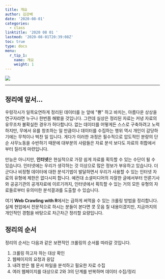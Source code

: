 ```yaml
---
title: 개요
author: 김강배
date: '2020-08-01'
categories:
  - class
linktitle: '2020 08 01 '
lastmod: '2020-08-01T20:39:08Z'
toc: true
type: docs
menu:
  r_tip_1:
    name: 개요
    weight: 1
---
```

![](https://user-images.githubusercontent.com/30010992/89122878-fe867980-d505-11ea-812f-50da4890223b.png)

---

## **정리에 앞서...**

우렁각시가 일목요연하게 정리된 데이터를 눈 앞에 "뿅" 하고 바치는,  아름다운 상상을 연구자라면 누구나 한번쯤 해봤을 것입니다. 그런데 실상은 정리된 자료는 커녕 자료의 유무조차 불확실한 경우가 허다합니다. 없는 데이터를 어떻게든 스스로 구축하려고 노력하지만, 무에서 유를 창조하는 일 만큼이나 데이터를 수집하는 행위 역시 개인이 감당하기에는 무척이나 벅찬 일 입니다. 게다가 이러한 과정은 필수적으로 압도적인 분량의 단순 사무노동을 수반하기 때문에 대부분의 사람들은 자료 분석 보다도 자료의 취합에서 부터 질리게 마련입니다.

만능은 아니지만, **인터넷**은 현실적으로 가장 쉽게 자료를 획득할 수 있는 수단이 될 수 있습니다. 인터넷에는 우리가 생각하는 것 이상으로 많은 정보가 부유하고 있습니다. 더군다나 비정형 데이터에 대한 분석기법이 발달하면서 우리가 사용할 수 있는 인터넷 자료의 유형에 제한은 없다시피 합니다. 예컨대
소셜미디어의 자잘한 글에서부터 언론기사와  공공기관의 공개자료에 이르기까지, 인터넷에서 획득할 수 있는 거의 모든 유형의 자료들로부터 유의미한 분석결과를 도출할 수 있습니다. 

여기 **Web Crawling with R**에서는 급하게 써먹을 수 있는 크롤링 방법을 정리합니다. 실제 현업에서 전문적으로 하시는 분들이 본다면 콧 웃음 칠 내용이겠지만, 지금까지의 개인적인 경험을 바탕으로 차근차근 정리할 요량입니다.  



## **정리의 순서**

정리의 순서는 다음과 같은 보편적인 크롤링의 순서를 따라갈 것입니다.

1. 크롤링 하고자 하는 대상 확인
2. 웹페이지의 요청과 응답
3. 내려 받은 웹 문서 파일을 분석하고 필요한 자료 수집
4. 여러 웹페이지를 대상으로 2와 3의 단계를 반복하며 데이터 수집/정리
